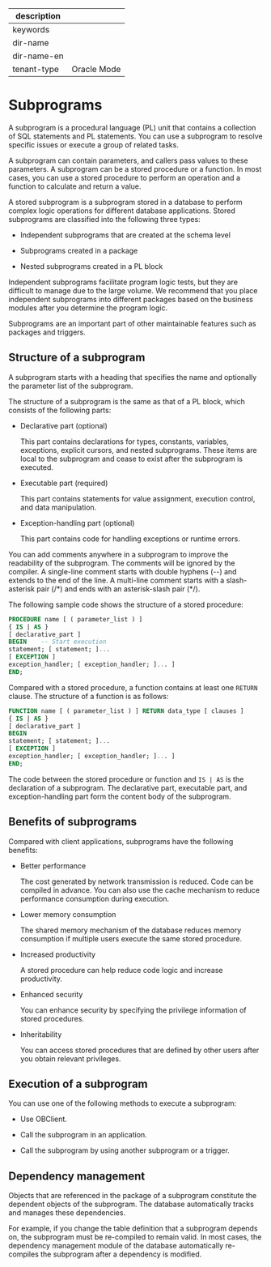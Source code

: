 |description||
|---|---|
|keywords||
|dir-name||
|dir-name-en||
|tenant-type|Oracle Mode|

# Subprograms

A subprogram is a procedural language (PL) unit that contains a collection of SQL statements and PL statements. You can use a subprogram to resolve specific issues or execute a group of related tasks.

A subprogram can contain parameters, and callers pass values to these parameters. A subprogram can be a stored procedure or a function. In most cases, you can use a stored procedure to perform an operation and a function to calculate and return a value.

A stored subprogram is a subprogram stored in a database to perform complex logic operations for different database applications. Stored subprograms are classified into the following three types:

* Independent subprograms that are created at the schema level

* Subprograms created in a package

* Nested subprograms created in a PL block

Independent subprograms facilitate program logic tests, but they are difficult to manage due to the large volume. We recommend that you place independent subprograms into different packages based on the business modules after you determine the program logic.

Subprograms are an important part of other maintainable features such as packages and triggers.

## Structure of a subprogram

A subprogram starts with a heading that specifies the name and optionally the parameter list of the subprogram.

The structure of a subprogram is the same as that of a PL block, which consists of the following parts:

* Declarative part (optional)

   This part contains declarations for types, constants, variables, exceptions, explicit cursors, and nested subprograms. These items are local to the subprogram and cease to exist after the subprogram is executed.

* Executable part (required)

   This part contains statements for value assignment, execution control, and data manipulation.

* Exception-handling part (optional)

   This part contains code for handling exceptions or runtime errors.

You can add comments anywhere in a subprogram to improve the readability of the subprogram. The comments will be ignored by the compiler. A single-line comment starts with double hyphens (--) and extends to the end of the line. A multi-line comment starts with a slash-asterisk pair (/\*) and ends with an asterisk-slash pair (\*/).

The following sample code shows the structure of a stored procedure:

```sql
PROCEDURE name [ ( parameter_list ) ]
{ IS | AS }
[ declarative_part ]
BEGIN    -- Start execution
statement; [ statement; ]...
[ EXCEPTION ]
exception_handler; [ exception_handler; ]... ]
END;
```

Compared with a stored procedure, a function contains at least one `RETURN` clause. The structure of a function is as follows:

```sql
FUNCTION name [ ( parameter_list ) ] RETURN data_type [ clauses ]
{ IS | AS }
[ declarative_part ]
BEGIN  
statement; [ statement; ]...
[ EXCEPTION ]
exception_handler; [ exception_handler; ]... ]
END;
```

The code between the stored procedure or function and `IS | AS` is the declaration of a subprogram. The declarative part, executable part, and exception-handling part form the content body of the subprogram.

## Benefits of subprograms

Compared with client applications, subprograms have the following benefits:

* Better performance

   The cost generated by network transmission is reduced. Code can be compiled in advance. You can also use the cache mechanism to reduce performance consumption during execution.

* Lower memory consumption

   The shared memory mechanism of the database reduces memory consumption if multiple users execute the same stored procedure.

* Increased productivity

   A stored procedure can help reduce code logic and increase productivity.

* Enhanced security

   You can enhance security by specifying the privilege information of stored procedures.

* Inheritability

   You can access stored procedures that are defined by other users after you obtain relevant privileges.

## Execution of a subprogram

You can use one of the following methods to execute a subprogram:

* Use OBClient.

* Call the subprogram in an application.

* Call the subprogram by using another subprogram or a trigger.

## Dependency management

Objects that are referenced in the package of a subprogram constitute the dependent objects of the subprogram. The database automatically tracks and manages these dependencies.

For example, if you change the table definition that a subprogram depends on, the subprogram must be re-compiled to remain valid. In most cases, the dependency management module of the database automatically re-compiles the subprogram after a dependency is modified.
